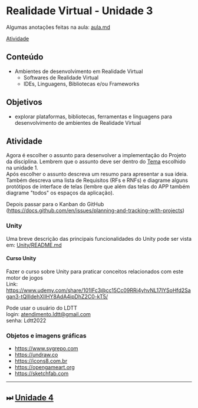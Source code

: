 # Realidade Virtual - Unidade 3

Algumas anotações feitas na aula: [aula.md](./aula.md "aula.md")  

[Atividade](atividade.md "Atividade")  

## Conteúdo

- Ambientes de desenvolvimento em Realidade Virtual  
  - Softwares de Realidade Virtual  
  - IDEs, Linguagens, Bibliotecas e/ou Frameworks  

## Objetivos

- explorar plataformas, bibliotecas, ferramentas e linguagens para desenvolvimento de ambientes de Realidade Virtual  

## Atividade

Agora é escolher o assunto para desenvolver a implementação do Projeto da disciplina. Lembrem que o assunto deve ser dentro do [Tema](../Unidade1/atividadeAula.md#temas) escolhido na unidade 1.  
Após escolher o assunto descreva um resumo para apresentar a sua ideia. Também descreva uma lista de Requisitos (RFs e RNFs) e diagrame alguns protótipos de interface de telas (lembre que além das telas do APP também diagrame "todos" os espaços da aplicação).

Depois passar para o Kanban do GitHub (https://docs.github.com/en/issues/planning-and-tracking-with-projects)

### Unity

Uma breve descrição das principais funcionalidades do Unity pode ser vista em: [Unity/README.md](Unity/README.md "Unity/README.md")  

#### Curso Unity

Fazer o curso sobre Unity para praticar conceitos relacionados com este motor de jogos  
Link: <https://www.udemy.com/share/101IFc3@cc15Cc09RRi4yhvNL17lYSoHfd2Sagan3-tQIIldehXIIHY8AdA4ipDhZ2C0-kT5/>  

Pode usar o usuário do LDTT  
login: atendimento.ldtt@gmail.com  
senha: Ldtt2022  

### Objetos e imagens gráficas

- <https://www.svgrepo.com>
- <https://undraw.co>
- <https://icons8.com.br>
- <https://opengameart.org>
- <https://sketchfab.com>

----------

## ⏭ [Unidade 4](../Unidade4/README.md "Unidade 4")  

<!--
TODO: arrumar as fontes bibliográficas  
## Principais Referências Bibliográficas​
-->